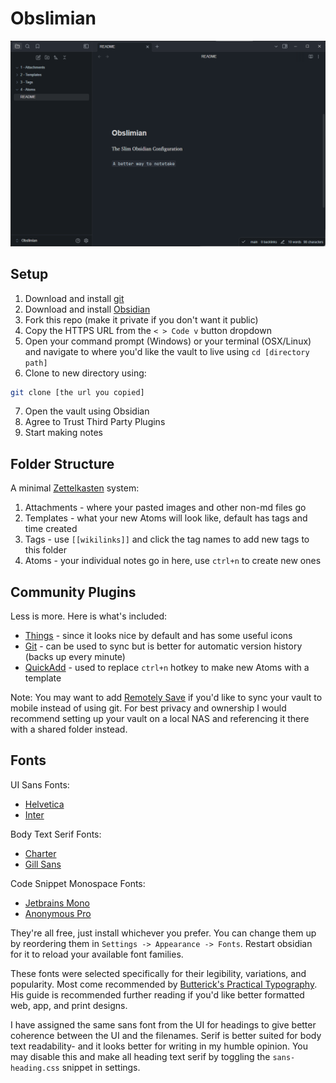 # Obslimian

![banner](https://raw.githubusercontent.com/fusobotic/Obslimian/main/1%20-%20Attachments/readme_banner.png)

## Setup

1. Download and install [git](https://git-scm.com/downloads)
2. Download and install [Obsidian](https://obsidian.md/)
3. Fork this repo (make it private if you don't want it public)
4. Copy the HTTPS URL from the `< > Code v` button dropdown
5. Open your command prompt (Windows) or your terminal (OSX/Linux) and navigate to where you'd like the vault to live using `cd [directory path]`
6. Clone to new directory using:
```sh
git clone [the url you copied]
``` 
7. Open the vault using Obsidian
8. Agree to Trust Third Party Plugins
9. Start making notes

## Folder Structure
A minimal [Zettelkasten](https://zettelkasten.de/introduction/) system:
1. Attachments - where your pasted images and other non-md files go
2. Templates - what your new Atoms will look like, default has tags and time created
3. Tags - use `[[wikilinks]]` and click the tag names to add new tags to this folder
4. Atoms - your individual notes go in here, use `ctrl+n` to create new ones

## Community Plugins
Less is more. Here is what's included:
- [Things](https://github.com/colineckert/obsidian-things) - since it looks nice by default and has some useful icons
- [Git](https://github.com/Vinzent03/obsidian-git) - can be used to sync but is better for automatic version history (backs up every minute)
- [QuickAdd](https://github.com/chhoumann/quickadd) - used to replace `ctrl+n` hotkey to make new Atoms with a template

Note: You may want to add [Remotely Save](https://github.com/remotely-save/remotely-save) if you'd like to sync your vault to mobile instead of using git. For best privacy and ownership I would recommend setting up your vault on a local NAS and referencing it there with a shared folder instead.

## Fonts
UI Sans Fonts:
- [Helvetica](https://font.download/font/helvetica-255)
- [Inter](https://fonts.google.com/specimen/Inter)
  
Body Text Serif Fonts:
- [Charter](https://practicaltypography.com/charter.html)
- [Gill Sans](https://font.download/font/gill-sans-std)
  
Code Snippet Monospace Fonts:
- [Jetbrains Mono](https://www.jetbrains.com/lp/mono/)
- [Anonymous Pro](https://www.marksimonson.com/fonts/view/anonymous-pro)

They're all free, just install whichever you prefer. You can change them up by reordering them in `Settings -> Appearance -> Fonts`. Restart obsidian for it to reload your available font families.

These fonts were selected specifically for their legibility, variations, and popularity. Most come recommended by [Butterick's Practical Typography](https://practicaltypography.com/). His guide is recommended further reading if you'd like better formatted web, app, and print designs.

I have assigned the same sans font from the UI for headings to give better coherence between the UI and the filenames. Serif is better suited for body text readability- and it looks better for writing in my humble opinion. You may disable this and make all heading text serif by toggling the `sans-heading.css` snippet in settings.
